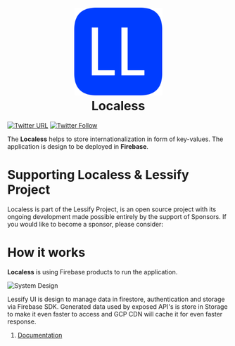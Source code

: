 <h1 align="center">
<br/>
  <img width="200" src="src/android-chrome-512x512.png" alt="Localess"/>
  <br/>
  Localess
<br/>
</h1>

[![Twitter URL](https://img.shields.io/twitter/url?label=Share%20on%20Twitter&style=social&url=https%3A%2F%2Fgithub.com%2FLessify%2Flocaless)](https://twitter.com/intent/tweet?text=Easy%20way%20to%20manage%20your%20app%20localisation&url=https://github.com/Lessify/localess&hashtags=i18n,internationalization,localization)
[![Twitter Follow](https://img.shields.io/twitter/follow/Lessifyio?style=social)](https://twitter.com/intent/follow?screen_name=lessifyio)


The **Localess** helps to store internationalization in form of key-values.
The application is design to be deployed in **Firebase**. 

# Supporting Localess & Lessify Project
Localess is part of the Lessify Project, is an open source project with its ongoing development made possible entirely by the support of Sponsors.
If you would like to become a sponsor, please consider:

# How it works
**Localess** is using Firebase products to run the application.

![System Design](https://github.com/Lessify/localess/wiki/img/system-design.png)

Lessify UI is design to manage data in firestore, authentication and storage via Firebase SDK.
Generated data used by exposed API's is store in Storage to make it even faster to access and GCP CDN will cache it for even faster response.


1. [Documentation](https://github.com/Lessify/localess/wiki)



